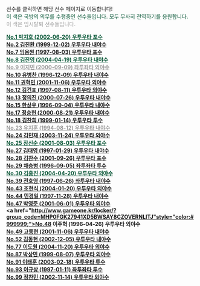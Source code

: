 선수를 클릭하면 해당 선수 페이지로 이동합니다!<br>
<a style="color: #065535;">이 색은 국방의 의무를 수행중인 선수들입니다. 모두 무사히 전역하기를 응원합니다.</a><br>
<a style="color: #999999;">이 색은 임시탈퇴 선수들입니다.</a><br>



<strong><a href="http://www.gameone.kr/locker/?group_code=FAKOOKPDN2O000000N34JO" style="color:#065535;">No.1 박지호 (2002-06-20) 우투우타 포수</a></strong><br>
<strong><a href="http://www.gameone.kr/locker/?group_code=L74FRLGQUPO000000X3C12">No.2 김진환 (1999-12-02) 우투우타 내야수</a></strong><br>
<strong><a href="http://www.gameone.kr/locker/?group_code=2AN9V5PS7BDG000000VSKP3">No.7 임용원 (1997-08-03) 우투우타 포수</a></strong><br>
<strong><a href="http://www.gameone.kr/locker/?group_code=UPQ70LSBNM40000009EIUR" style="color:#065535;">No.8 김진영 (2004-04-19) 우투우타 내야수</a></strong><br>
<strong><a href="http://www.gameone.kr/locker/?group_code=220559BDORJ0000000LB6MW" style="color:#999999;">No.9 이지민 (2000-09-09) 좌투좌타 외야수</a></strong><br>
<strong><a href="http://www.gameone.kr/locker/?group_code=2B4J5TQRAL4G000000F4ON9">No.10 유병찬 (1996-12-09) 우투우타 내야수</a></strong><br>
<strong><a href="http://www.gameone.kr/locker/?group_code=273CQ58QIQ400000006P7NV">No.11 권혁민 (2001-11-06) 우투우타 외야수</a></strong><br>
<strong><a href="http://www.gameone.kr/locker/?group_code=2H36LDS73R4G000000Z9MQL">No.12 김건표 (1997-08-11) 우투우타 외야수</a></strong><br>
<strong><a href="http://www.gameone.kr/locker/?group_code=GQHST49MCVO000000PU6XC">No.13 정의진 (2000-07-26) 우투우타 내야수</a></strong><br>
<strong><a href="http://www.gameone.kr/locker/?group_code=D1JPTM8TF1U000000UC93B">No.15 한상우 (1996-09-04) 우투우타 내야수</a></strong><br>
<strong><a href="http://www.gameone.kr/locker/?group_code=DL0LTOJP1MS000000MB9FT">No.17 정승헌 (2000-08-21) 우투우타 내야수</a></strong><br>
<strong><a href="http://www.gameone.kr/locker/?group_code=1940UIBKCI50000000Y9FQC">No.18 김찬희 (1999-01-14) 우투우타 투수</a></strong><br>
<strong><a href="http://www.gameone.kr/locker/?group_code=168GOCQOBQV00000009OMSL" style="color:#999999;">No.23 유지훈 (1994-08-12) 우투우타 내야수</a></strong><br>
<strong><a href="http://www.gameone.kr/locker/?group_code=254N1CM0M080000000P9JQH">No.24 김민재 (2003-11-24) 우투우타 외야수</a></strong><br>
<strong><a href="http://www.gameone.kr/locker/?group_code=28VVLK6QQKB0000000R7IDQ" style="color:#065535;">No.25 장신순 (2001-08-03) 우투우타 포수</a></strong><br>
<strong><a href="http://www.gameone.kr/locker/?group_code=BP4M9JD1SHA000000RWVQA">No.27 김태영 (1997-01-29) 우투우타 내야수</a></strong><br>
<strong><a href="http://www.gameone.kr/locker/?group_code=1LHUCRBSMHVG000000JN1R0">No.28 김찬수 (2001-09-26) 우투우타 포수</a></strong><br>
<strong><a href="http://www.gameone.kr/locker/?group_code=17616H850Q8O000000XCAH7">No.29 채승병 (1996-09-05) 좌투좌타 투수</a></strong><br>
<strong><a href="http://www.gameone.kr/locker/?group_code=2EG8T918T8V0000000FL9A6" style="color:#065535">No.30 김홍진 (2004-04-20) 우투우타 외야수</a></strong><br>
<strong><a href="http://www.gameone.kr/locker/?group_code=1NN4HEOSIF3O00000058M7K">No.39 전호영 (1997-06-26) 좌투우타 내야수</a></strong><br>
<strong><a href="http://www.gameone.kr/locker/?group_code=VKHN43QUG2G000000S9YP1">No.43 조현식 (2004-01-20) 우투우타 외야수</a></strong><br>
<strong><a href="http://www.gameone.kr/locker/?group_code=1RNTBHSKFJOG000000154SN">No.44 민경일 (1997-11-28) 우투우타 내야수</a></strong><br>
<strong><a href="http://www.gameone.kr/locker/?group_code=27F5NSND7ISG0000002MW7Y">No.47 박영준 (2001-06-01) 우투우타 외야수</a></strong><br>
<strong><a href="http://www.gameone.kr/locker/?group_code=MHP0FGK27941XD5BWSAY8CZOVERNLITJ"style="color:#999999;">No.48 이주혁 (1996-04-26) 우투우타 외야수</a></strong><br>
<strong><a href="http://www.gameone.kr/locker/?group_code=22TBE55SDKSG0000007LPCX">No.49 고동현 (2001-11-06) 우투우타 내야수</a></strong><br>
<strong><a href="http://www.gameone.kr/locker/?group_code=22TBE55SDKSG0000007LPCX">No.52 김동현 (2002-12-05) 우투우타 내야수</a></strong><br>
<strong><a href="http://www.gameone.kr/locker/?group_code=24H6OV5A7JD0000000WFXZM">No.77 이도원 (2004-11-20) 우투우타 외야수</a></strong><br>
<strong><a href="http://www.gameone.kr/locker/?group_code=2822GT64MOCG0000005YS2R">No.87 박상민 (1999-08-07) 우투우타 외야수</a></strong><br>
<strong><a href="http://www.gameone.kr/locker/?group_code=2FS59F7ILN80000000TNW0C">No.91 이태훈 (2003-02-18) 우투우타 투수</a></strong><br>
<strong><a href="http://www.gameone.kr/locker/?group_code=IJP61F4F07G000000RUYN7">No.93 이규상 (1997-01-11) 좌투좌타 투수</a></strong><br>
<strong><a href="http://www.gameone.kr/locker/?group_code=NOSVBVR9DFO000000M1DRP">No.99 정찬민 (2002-11-14) 우투우타 외야수</a></strong><br>